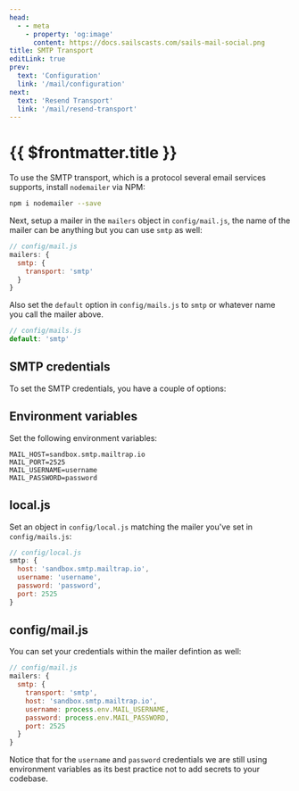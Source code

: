 ```yaml
---
head:
  - - meta
    - property: 'og:image'
      content: https://docs.sailscasts.com/sails-mail-social.png
title: SMTP Transport
editLink: true
prev:
  text: 'Configuration'
  link: '/mail/configuration'
next:
  text: 'Resend Transport'
  link: '/mail/resend-transport'
---
```


# {{ $frontmatter.title }}

To use the SMTP transport, which is a protocol several email services supports, install `nodemailer` via NPM:

```sh
npm i nodemailer --save
```

Next, setup a mailer in the `mailers` object in `config/mail.js`, the name of the mailer can be anything but you can use `smtp` as well:

```js
// config/mail.js
mailers: {
  smtp: {
    transport: 'smtp'
  }
}
```

Also set the `default` option in `config/mails.js` to `smtp` or whatever name you call the mailer above.

```js
// config/mails.js
default: 'smtp'
```

## SMTP credentials

To set the SMTP credentials, you have a couple of options:

## Environment variables

Set the following environment variables:

```
MAIL_HOST=sandbox.smtp.mailtrap.io
MAIL_PORT=2525
MAIL_USERNAME=username
MAIL_PASSWORD=password
```

## local.js

Set an object in `config/local.js` matching the mailer you've set in `config/mails.js`:

```js
// config/local.js
smtp: {
  host: 'sandbox.smtp.mailtrap.io',
  username: 'username',
  password: 'password',
  port: 2525
}
```

## config/mail.js

You can set your credentials within the mailer defintion as well:

```js
// config/mail.js
mailers: {
  smtp: {
    transport: 'smtp',
    host: 'sandbox.smtp.mailtrap.io',
    username: process.env.MAIL_USERNAME,
    password: process.env.MAIL_PASSWORD,
    port: 2525
  }
}
```

Notice that for the `username` and `password` credentials we are still using environment variables as its best practice not to add secrets to your codebase.
